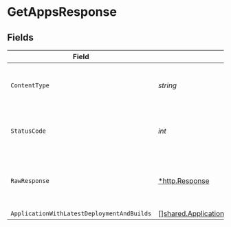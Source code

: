 # GetAppsResponse


## Fields

| Field                                                                                                              | Type                                                                                                               | Required                                                                                                           | Description                                                                                                        |
| ------------------------------------------------------------------------------------------------------------------ | ------------------------------------------------------------------------------------------------------------------ | ------------------------------------------------------------------------------------------------------------------ | ------------------------------------------------------------------------------------------------------------------ |
| `ContentType`                                                                                                      | *string*                                                                                                           | :heavy_check_mark:                                                                                                 | HTTP response content type for this operation                                                                      |
| `StatusCode`                                                                                                       | *int*                                                                                                              | :heavy_check_mark:                                                                                                 | HTTP response status code for this operation                                                                       |
| `RawResponse`                                                                                                      | [*http.Response](https://pkg.go.dev/net/http#Response)                                                             | :heavy_check_mark:                                                                                                 | Raw HTTP response; suitable for custom response parsing                                                            |
| `ApplicationWithLatestDeploymentAndBuilds`                                                                         | [][shared.ApplicationWithLatestDeploymentAndBuild](../../models/shared/applicationwithlatestdeploymentandbuild.md) | :heavy_minus_sign:                                                                                                 | Ok                                                                                                                 |